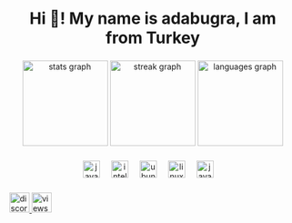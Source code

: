<h1 align="center">Hi 👋! My name is adabugra, I am from Turkey</h2>

###

<!-- ![](https://raw.githubusercontent.com/adabugra/stats/master/generated/overview.svg#gh-dark-mode-only)
![](https://raw.githubusercontent.com/adabugra/stats/master/generated/languages.svg#gh-dark-mode-only)
-->
<div align="center">
  <img src="https://github-readme-stats-mu-dun-89.vercel.app/api?username=adabugra&theme=dracula&show_icons=true&hide_title=true&include_all_commits=true&hide_border=true" height="150" alt="stats graph"  />
  <img src="https://github-readme-streak-stats-two-ashy.vercel.app?user=adabugra&theme=dracula&hide_border=true&border_radius=5&mode=weekly" height="150" alt="streak graph" />
  <img src="https://github-readme-stats-mu-dun-89.vercel.app/api/top-langs/?username=adabugra&layout=compact&card_width=320&langs_count=3&theme=dracula&hide_title=true&hide_border=true"  height="150" alt="languages graph"  />
</div>

###


<!--
![Adabugra's GitHub stats](https://github-readme-stats-mu-dun-89.vercel.app/api?username=adabugra&theme=ambient_gradient&show_icons=true)
[![Top Langs](https://github-readme-stats-mu-dun-89.vercel.app/api/top-langs/?username=adabugra&compact&langs_count=3&theme=ambient_gradient)](https://github.com/anuraghazra/github-readme-stats)
-->
<div align="center">
  <img src="https://cdn.jsdelivr.net/gh/devicons/devicon/icons/java/java-original.svg" height="30" alt="java logo"  />
  <img width="12" />
  <img src="https://cdn.jsdelivr.net/gh/devicons/devicon/icons/intellij/intellij-original.svg" height="30" alt="intellij logo"  />
  <img width="12" />
  <img src="https://cdn.jsdelivr.net/gh/devicons/devicon/icons/ubuntu/ubuntu-original.svg" height="30" alt="ubuntu logo"  />
  <img width="12" />
  <img src="https://cdn.jsdelivr.net/gh/devicons/devicon/icons/linux/linux-original.svg" height="30" alt="linux logo"  />
  <img width="12" />
  <img src="https://i.ibb.co/Wp3H6F2/image-removebg-preview-Copy.png" height="30" alt="javascript logo"  />
  <img width="12" />
</div>


###


<div align="left">
  <a href="https://discord.com/invite/6QRx2Y6rM9" target="_blank">
    <img src="https://img.shields.io/badge/Discord-%235865F2.svg?style=for-the-badge&logo=discord&logoColor=white" height="35" alt="discord logo"  />
    <img src="https://komarev.com/ghpvc/?username=adabugra&style=for-the-badge" height="35" alt="views"  />
  </a>
</div>


###






<!--
**adabugra/adabugra** is a ✨ _special_ ✨ repository because its `README.md` (this file) appears on your GitHub profile.

Here are some ideas to get you started:

- 🔭 I’m currently working on ...
- 🌱 I’m currently learning ...
- 👯 I’m looking to collaborate on ...
- 🤔 I’m looking for help with ...
- 💬 Ask me about ...
- 📫 How to reach me: ...
- 😄 Pronouns: ...
- ⚡ Fun fact: ...
-->
